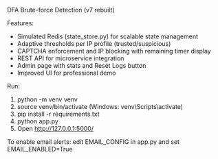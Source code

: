 DFA Brute-force Detection (v7 rebuilt)

Features:
- Simulated Redis (state_store.py) for scalable state management
- Adaptive thresholds per IP profile (trusted/suspicious)
- CAPTCHA enforcement and IP blocking with remaining timer display
- REST API for microservice integration
- Admin page with stats and Reset Logs button
- Improved UI for professional demo

Run:
1. python -m venv venv
2. source venv/bin/activate   (Windows: venv\Scripts\activate)
3. pip install -r requirements.txt
4. python app.py
5. Open http://127.0.0.1:5000/

To enable email alerts: edit EMAIL_CONFIG in app.py and set EMAIL_ENABLED=True
